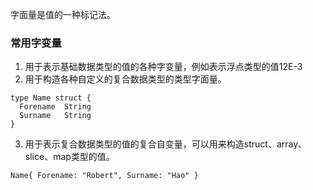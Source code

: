 字面量是值的一种标记法。

### 常用字变量

1. 用于表示基础数据类型的值的各种字变量，例如表示浮点类型的值12E-3
2. 用于构造各种自定义的复合数据类型的类型字面量。
```
type Name struct {
  Forename  String
  Surname   String
}
```
3. 用于表示复合数据类型的值的复合自变量，可以用来构造struct、array、slice、map类型的值。
```
Name{ Forename: "Robert", Surname: "Hao" }
```
